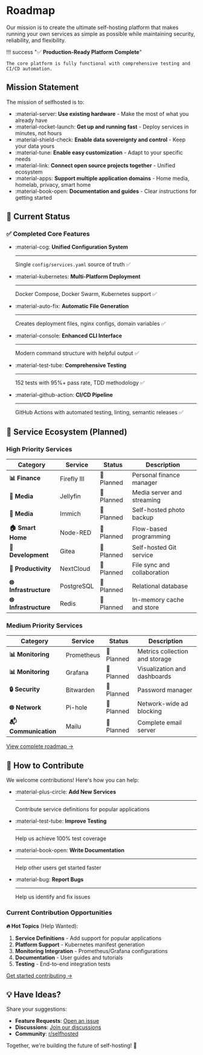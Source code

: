 # Roadmap

Our mission is to create the ultimate self-hosting platform that makes running your own services as simple as possible while maintaining security, reliability, and flexibility.

!!! success "✅ **Production-Ready Platform Complete**"
    
    The core platform is fully functional with comprehensive testing and CI/CD automation.

## Mission Statement

The mission of selfhosted is to:

- :material-server: **Use existing hardware** - Make the most of what you already have
- :material-rocket-launch: **Get up and running fast** - Deploy services in minutes, not hours
- :material-shield-check: **Enable data sovereignty and control** - Keep your data yours
- :material-tune: **Enable easy customization** - Adapt to your specific needs
- :material-link: **Connect open source projects together** - Unified ecosystem
- :material-apps: **Support multiple application domains** - Home media, homelab, privacy, smart home
- :material-book-open: **Documentation and guides** - Clear instructions for getting started

## 🔄 Current Status

### ✅ Completed Core Features

<div class="grid cards" markdown>

- :material-cog: **Unified Configuration System**

    ---

    Single `config/services.yaml` source of truth ✅

- :material-kubernetes: **Multi-Platform Deployment**

    ---

    Docker Compose, Docker Swarm, Kubernetes support ✅

- :material-auto-fix: **Automatic File Generation**

    ---

    Creates deployment files, nginx configs, domain variables ✅

- :material-console: **Enhanced CLI Interface**

    ---

    Modern command structure with helpful output ✅

- :material-test-tube: **Comprehensive Testing**

    ---

    152 tests with 95%+ pass rate, TDD methodology ✅

- :material-github-action: **CI/CD Pipeline**

    ---

    GitHub Actions with automated testing, linting, semantic releases ✅

</div>

## 🚀 Service Ecosystem (Planned)

### High Priority Services

| Category | Service | Status | Description |
|----------|---------|--------|-------------|
| **📊 Finance** | Firefly III | 🔄 Planned | Personal finance manager |
| **📸 Media** | Jellyfin | 🔄 Planned | Media server and streaming |
| **📸 Media** | Immich | 🔄 Planned | Self-hosted photo backup |
| **🏠 Smart Home** | Node-RED | 🔄 Planned | Flow-based programming |
| **🔧 Development** | Gitea | 🔄 Planned | Self-hosted Git service |
| **📝 Productivity** | NextCloud | 🔄 Planned | File sync and collaboration |
| **🌐 Infrastructure** | PostgreSQL | 🔄 Planned | Relational database |
| **🌐 Infrastructure** | Redis | 🔄 Planned | In-memory cache and store |

### Medium Priority Services

| Category | Service | Status | Description |
|----------|---------|--------|-------------|
| **📊 Monitoring** | Prometheus | 🔄 Planned | Metrics collection and storage |
| **📊 Monitoring** | Grafana | 🔄 Planned | Visualization and dashboards |
| **🔒 Security** | Bitwarden | 🔄 Planned | Password manager |
| **🌐 Network** | Pi-hole | 🔄 Planned | Network-wide ad blocking |
| **📬 Communication** | Mailu | 🔄 Planned | Complete email server |

[View complete roadmap →](https://github.com/chutch3/selfhosted.sh/issues?q=is%3Aissue+is%3Aopen+label%3Aenhancement)

## 🤝 How to Contribute

We welcome contributions! Here's how you can help:

<div class="grid cards" markdown>

- :material-plus-circle: **Add New Services**

    ---

    Contribute service definitions for popular applications

- :material-test-tube: **Improve Testing**

    ---

    Help us achieve 100% test coverage

- :material-book-open: **Write Documentation**

    ---

    Help other users get started faster

- :material-bug: **Report Bugs**

    ---

    Help us identify and fix issues

</div>

### Current Contribution Opportunities

**🔥 Hot Topics** (Help Wanted):

1. **Service Definitions** - Add support for popular applications
2. **Platform Support** - Kubernetes manifest generation
3. **Monitoring Integration** - Prometheus/Grafana configurations
4. **Documentation** - User guides and tutorials
5. **Testing** - End-to-end integration tests

[Get started contributing →](development/contributing.md)

## 💡 Have Ideas?

Share your suggestions:

- **Feature Requests**: [Open an issue](https://github.com/chutch3/selfhosted.sh/issues/new)
- **Discussions**: [Join our discussions](https://github.com/chutch3/selfhosted.sh/discussions)
- **Community**: [r/selfhosted](https://reddit.com/r/selfhosted)

Together, we're building the future of self-hosting! 🚀